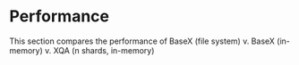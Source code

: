 # Performance
This section compares the performance of BaseX (file system) v. BaseX (in-memory) v. XQA (n shards, in-memory)


